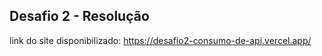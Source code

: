 Desafio 2 - Resolução
-------------------------------------------
link do site disponibilizado: https://desafio2-consumo-de-api.vercel.app/

